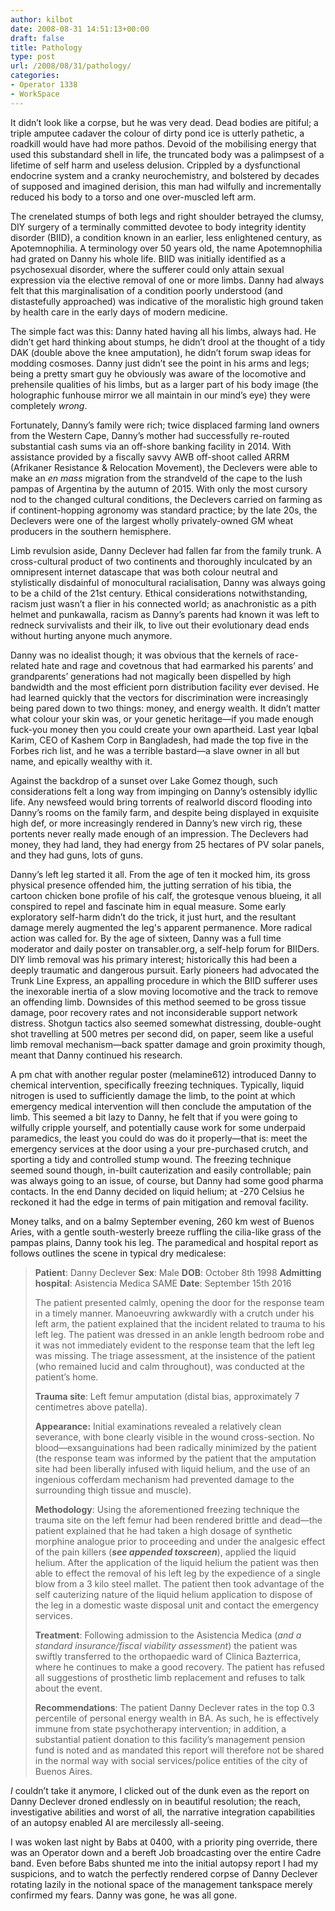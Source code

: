```yaml
---
author: kilbot
date: 2008-08-31 14:51:13+00:00
draft: false
title: Pathology
type: post
url: /2008/08/31/pathology/
categories:
- Operator 1338
- WorkSpace
---
```


It didn’t look like a corpse, but he was very dead. Dead bodies are pitiful; a triple amputee cadaver the colour of dirty pond ice is utterly pathetic, a roadkill would have had more pathos. Devoid of the mobilising energy that used this substandard shell in life, the truncated body was a palimpsest of a lifetime of self harm and useless delusion. Crippled by a dysfunctional endocrine system and a cranky neurochemistry, and bolstered by decades of supposed and imagined derision, this man had wilfully and incrementally reduced his body to a torso and one over-muscled left arm. 

The crenelated stumps of both legs and right shoulder betrayed the clumsy, DIY surgery of a terminally committed devotee to body integrity identity disorder (BIID), a condition known in an earlier, less enlightened century, as Apotemnophilia. A terminology over 50 years old, the name Apotemnophilia had grated on Danny his whole life. BIID was initially identified as a psychosexual disorder, where the sufferer could only attain sexual expression via the elective removal of one or more limbs. Danny had always felt that this marginalisation of a condition poorly understood (and distastefully approached) was indicative of the moralistic high ground taken by health care in the early days of modern medicine.

The simple fact was this: Danny hated having all his limbs, always had. He didn’t get hard thinking about stumps, he didn’t drool at the thought of a tidy DAK (double above the knee amputation), he didn’t forum swap ideas for modding cosmoses. Danny just didn’t see the point in his arms and legs; being a pretty smart guy he obviously was aware of the locomotive and prehensile qualities of his limbs, but as a larger part of his body image (the holographic funhouse mirror we all maintain in our mind’s eye) they were completely _wrong_.

Fortunately, Danny’s family were rich; twice displaced farming land owners from the Western Cape, Danny’s mother had successfully re-routed substantial cash sums via an off-shore banking facility in 2014. With assistance provided by a fiscally savvy AWB off-shoot called ARRM (Afrikaner Resistance & Relocation Movement), the Declevers were able to make an *en mass* migration from the strandveld of the cape to the lush pampas of Argentina by the autumn of 2015. With only the most cursory nod to the changed cultural conditions, the Declevers carried on farming as if continent-hopping agronomy was standard practice; by the late 20s, the Declevers were one of the largest wholly privately-owned GM wheat producers in the southern hemisphere.

Limb revulsion aside, Danny Declever had fallen far from the family trunk. A cross-cultural product of two continents and thoroughly inculcated by an omnipresent internet datascape that was both colour neutral and stylistically disdainful of monocultural racialisation, Danny was always going to be a child of the 21st century. Ethical considerations notwithstanding, racism just wasn’t a flier in his connected world; as anachronistic as a pith helmet and punkawalla, racism as Danny’s parents had known it was left to redneck survivalists and their ilk, to live out their evolutionary dead ends without hurting anyone much anymore. 

Danny was no idealist though; it was obvious that the kernels of race-related hate and rage and covetnous that had earmarked his parents’ and grandparents’ generations had not magically been dispelled by high bandwidth and the most efficient porn distribution facility ever devised. He had learned quickly that the vectors for discrimination were increasingly being pared down to two things: money, and energy wealth. It didn’t matter what colour your skin was, or your genetic heritage—if you made enough fuck-you money then you could create your own apartheid. Last year Iqbal Karim, CEO of Kashem Corp in Bangladesh, had made the top five in the Forbes rich list, and he was a terrible bastard—a slave owner in all but name, and epically wealthy with it.

Against the backdrop of a sunset over Lake Gomez though, such considerations felt a long way from impinging on Danny’s ostensibly idyllic life. Any newsfeed would bring torrents of realworld discord flooding into Danny’s rooms on the family farm, and despite being displayed in exquisite high def, or more increasingly rendered in Danny’s new virch rig, these portents never really made enough of an impression. The Declevers had money, they had land, they had energy from 25 hectares of PV solar panels, and they had guns, lots of guns.

Danny’s left leg started it all. From the age of ten it mocked him, its gross physical presence offended him, the jutting serration of his tibia, the cartoon chicken bone profile of his calf, the grotesque venous blueing, it all conspired to repel and fascinate him in equal measure. Some early exploratory self-harm didn’t do the trick, it just hurt, and the resultant damage merely augmented the leg's apparent permanence. More radical action was called for. By the age of sixteen, Danny was a full time moderator and daily poster on transabler.org, a self-help forum for BIIDers. DIY limb removal was his primary interest; historically this had been a deeply traumatic and dangerous pursuit. Early pioneers had advocated the Trunk Line Express, an appalling procedure in which the BIID sufferer uses the inexorable inertia of a slow moving locomotive and the track to remove an offending limb. Downsides of this method seemed to be gross tissue damage, poor recovery rates and not inconsiderable support network distress. Shotgun tactics also seemed somewhat distressing, double-ought shot travelling at 500 metres per second did, on paper, seem like a useful limb removal mechanism—back spatter damage and groin proximity though, meant that Danny continued his research.

A pm chat with another regular poster (melamine612) introduced Danny to chemical intervention, specifically freezing techniques. Typically, liquid nitrogen is used to sufficiently damage the limb, to the point at which emergency medical intervention will then conclude the amputation of the limb. This seemed a bit lazy to Danny, he felt that if you were going to wilfully cripple yourself, and potentially cause work for some underpaid paramedics, the least you could do was do it properly—that is: meet the emergency services at the door using a your pre-purchased crutch, and sporting a tidy and controlled stump wound. The freezing technique seemed sound though, in-built cauterization and easily controllable; pain was always going to an issue, of course, but Danny had some good pharma contacts. In the end Danny decided on liquid helium; at -270 Celsius he reckoned it had the edge in terms of pain mitigation and removal facility.

Money talks, and on a balmy September evening, 260 km west of Buenos Aries, with a gentle south-westerly breeze ruffling the cilia-like grass of the pampas plains, Danny took his leg. The paramedical and hospital report as follows outlines the scene in typical dry medicalese:

> **Patient**: Danny Declever
> **Sex**: Male
> **DOB**: October 8th 1998
> **Admitting hospital**: Asistencia Medica SAME
> **Date**: September 15th 2016
>
> The patient presented calmly, opening the door for the response team in a timely manner.
> Manoeuvring awkwardly with a crutch under his left arm, the patient explained that the incident related to trauma to his left leg. The patient was dressed in an ankle length bedroom robe and it was not immediately evident to the response team that the left leg was missing.
> The triage assessment, at the insistence of the patient (who remained lucid and calm throughout), was conducted at the patient’s home.
>
> **Trauma site**: Left femur amputation (distal bias, approximately 7 centimetres above patella).
>
> **Appearance:** Initial examinations revealed a relatively clean severance, with bone clearly visible in the wound cross-section. No blood—exsanguinations had been radically minimized by the patient (the response team was informed by the patient that the amputation site had been liberally infused with liquid helium, and the use of an ingenious cofferdam mechanism had prevented damage to the surrounding thigh tissue and muscle).
>
> **Methodology**: Using the aforementioned freezing technique the trauma site on the left femur had been rendered brittle and dead—the patient explained that he had taken a high dosage of synthetic morphine analogue prior to proceeding and under the analgesic effect of the pain killers (**_see appended toxscreen_**), applied the liquid helium. After the application of the liquid helium the patient was then able to effect the removal of his left leg by the expedience of a single blow from a 3 kilo steel mallet. The patient then took advantage of the self cauterizing nature of the liquid helium application to dispose of the leg in a domestic waste disposal unit and contact the emergency services.
>
> **Treatment**: Following admission to the Asistencia Medica (_and a standard insurance/fiscal viability assessment_) the patient was swiftly transferred to the orthopaedic ward of Clinica Bazterrica, where he continues to make a good recovery. The patient has refused all suggestions of prosthetic limb replacement and refuses to talk about the event.
>
> **Recommendations**: The patient Danny Declever rates in the top 0.3 percentile of personal energy wealth in BA. As such, he is effectively immune from state psychotherapy intervention; in addition, a substantial patient donation to this facility’s management pension fund is noted and as mandated this report will therefore not be shared in the normal way with social services/police entities of the city of Buenos Aires.



_I_ couldn’t take it anymore, I clicked out of the dunk even as the report on Danny Declever droned endlessly on in beautiful resolution; the reach, investigative abilities and worst of all, the narrative integration capabilities of an autopsy enabled AI are mercilessly all-seeing.

I was woken last night by Babs at 0400, with a priority ping override, there was an Operator down and a bereft Job broadcasting over the entire Cadre band. Even before Babs shunted me into the initial autopsy report I had my suspicions, and to watch the perfectly rendered corpse of Danny Declever rotating lazily in the notional space of the management tankspace merely confirmed my fears. Danny was gone, he was all gone.
